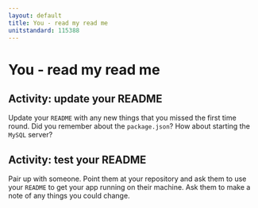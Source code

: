 ```yaml
---
layout: default
title: You - read my read me
unitstandard: 115388
---
```


# You - read my read me

## Activity: update your README

Update your `README` with any new things that you missed the first time round. Did you remember about the `package.json`? How about starting the `MySQL` server?

## Activity: test your README

Pair up with someone. Point them at your repository and ask them to use your `README` to get your app running on their machine. Ask them to make a note of any things you could change.
